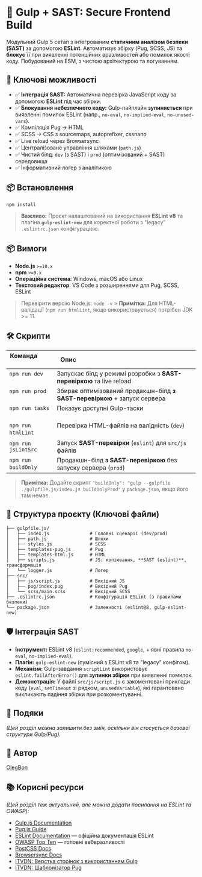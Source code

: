 # 🧱 Gulp + SAST: Secure Frontend Build

[](https://nodejs.org/)
[](https://www.npmjs.com/)
[](https://eslint.org/)
[](https://www.google.com/search?q=LICENSE)
[](https://www.google.com/search?q=https://github.com/OlegBon/itvdn-js-pug-ua/actions)
[](https://www.google.com/search?q=package.json)

Модульний Gulp 5 сетап з інтегрованим **статичним аналізом безпеки (SAST)** за допомогою **ESLint**. Автоматизує збірку (Pug, SCSS, JS) та **блокує** її при виявленні потенційних вразливостей або помилок якості коду. Побудований на ESM, з чистою архітектурою та логуванням.

## 🚀 Ключові можливості

- ✅ **Інтеграція SAST:** Автоматична перевірка JavaScript коду за допомогою **ESLint** під час збірки.
- ✅ **Блокування небезпечного коду:** Gulp-пайплайн **зупиняється** при виявленні помилок ESLint (напр., `no-eval`, `no-implied-eval`, `no-unused-vars`).
- ✅ Компіляція Pug → HTML
- ✅ SCSS → CSS з sourcemaps, autoprefixer, cssnano
- ✅ Live reload через Browsersync
- ✅ Централізоване управління шляхами (`path.js`)
- ✅ Чистий білд: `dev` (з SAST) і `prod` (оптимізований + SAST) середовища
- ✅ Інформативний логер з аналітикою

## 📦 Встановлення

```bash
npm install
```

> **Важливо:** Проєкт налаштований на використання **ESLint v8** та плагіна **`gulp-eslint-new`** для коректної роботи з "legacy" `.eslintrc.json` конфігурацією.

## 📦 Вимоги

- **Node.js** `>=18.x`
- **npm** `>=9.x`
- **Операційна система**: Windows, macOS або Linux
- **Текстовий редактор**: VS Code з розширеннями для Pug, SCSS, ESLint

> Перевірити версію Node.js: `node -v` > **Примітка:** Для HTML-валідації (`npm run htmlLint`, якщо використовується) потрібен JDK \>= 11.

## 🛠️ Скрипти

| Команда               | Опис                                                                         |
| --------------------- | ---------------------------------------------------------------------------- |
| `npm run dev`         | Запускає білд у режимі розробки з **SAST-перевіркою** та live reload         |
| `npm run prod`        | Збирає оптимізований продакшн-білд **з SAST-перевіркою** + запуск сервера    |
| `npm run tasks`       | Показує доступні Gulp-таски                                                  |
| `npm run htmlLint`    | Перевірка HTML-файлів на валідність (`dev`)                                  |
| `npm run jsLintSrc`   | Запуск **SAST-перевірки** (`eslint`) для `src/js` файлів                     |
| `npm run buildOnly`   | Продакшн-білд **з SAST-перевіркою** без запуску сервера (`prod`)             |

> **Примітка:** Додайте скрипт `"buildOnly": "gulp --gulpfile ./gulpfile.js/index.js buildOnlyProd"` у `package.json`, якщо його там немає.

## 📁 Структура проєкту (Ключові файли)

```
├── gulpfile.js/
│   ├── index.js               # Головні сценарії (dev/prod)
│   ├── path.js                # Шляхи
│   ├── styles.js              # SCSS
│   ├── templates-pug.js       # Pug
│   ├── templates-html.js      # HTML
│   ├── scripts.js             # JS: копіювання, **SAST (eslint)**, трансформація
│   └── logger.js              # Логер
├── src/
│   ├── js/script.js           # Вихідний JS
│   ├── pug/index.pug          # Вихідний Pug
│   └── scss/main.scss         # Вихідний SCSS
├── .eslintrc.json             # Конфігурація ESLint (з правилами безпеки)
└── package.json               # Залежності (eslint@8, gulp-eslint-new)
```

## 🛡️ Інтеграція SAST

- **Інструмент:** ESLint v8 (`eslint:recommended`, `google`, + явні правила `no-eval`, `no-implied-eval`).
- **Плагін:** `gulp-eslint-new` (сумісний з ESLint v8 та "legacy" конфігом).
- **Механізм:** Gulp-завдання `scriptLint` використовує `eslint.failAfterError()` для **зупинки збірки** при виявленні помилок.
- **Демонстрація:** У файлі `src/js/script.js` є закоментовані приклади коду (`eval`, `setTimeout` зі рядком, `unusedVariable`), які гарантовано викликають падіння збірки при розкоментуванні.

## 🙏 Подяки

_(Цей розділ можна залишити без змін, оскільки він стосується базової структури Gulp/Pug)._

## 🧠 Автор

[OlegBon](https://github.com/OlegBon)

## 📚 Корисні ресурси

_(Цей розділ теж актуальний, але можна додати посилання на ESLint та OWASP):_

- [Gulp.js Documentation](https://gulpjs.com/docs/en/getting-started/quick-start)
- [Pug.js Guide](https://pugjs.org/api/getting-started.html)
- [ESLint Documentation](https://www.google.com/search?q=https://eslint.org/docs/latest/) — офіційна документація ESLint
- [OWASP Top Ten](https://owasp.org/www-project-top-ten/) — головні вебвразливості
- [PostCSS Docs](https://postcss.org/)
- [Browsersync Docs](https://browsersync.io/docs)
- [ITVDN: Верстка сторінок з використанням Gulp](https://itvdn.com/ua/video/gulp)
- [ITVDN: Шаблонізатор Pug](https://itvdn.com/ua/video/pug-ua)
